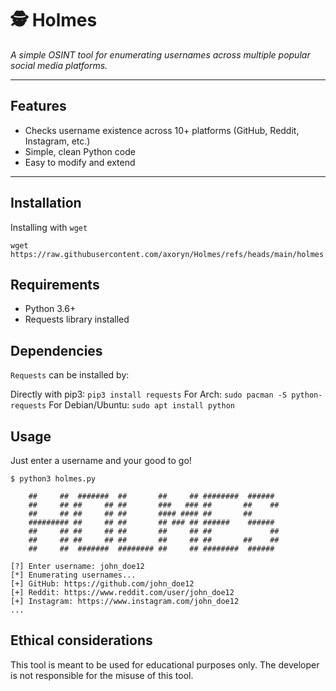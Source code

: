 # 🕵️ Holmes

*A simple OSINT tool for enumerating usernames across multiple popular social media platforms.*

---

## Features

- Checks username existence across 10+ platforms (GitHub, Reddit, Instagram, etc.)
- Simple, clean Python code 
- Easy to modify and extend

---

## Installation 

Installing with `wget` 

```
wget https://raw.githubusercontent.com/axoryn/Holmes/refs/heads/main/holmes.py
```

## Requirements 

- Python 3.6+
- Requests library installed

## Dependencies 
```Requests``` can be installed by: 

Directly with pip3: ```pip3 install requests```
For Arch: ```sudo pacman -S python-requests```
For Debian/Ubuntu: ```sudo apt install python```

## Usage

Just enter a username and your good to go! 
```
$ python3 holmes.py

    ##     ##  #######  ##       ##     ## ########  ######  
    ##     ## ##     ## ##       ###   ### ##       ##    ## 
    ##     ## ##     ## ##       #### #### ##       ##       
    ######### ##     ## ##       ## ### ## ######    ######  
    ##     ## ##     ## ##       ##     ## ##             ## 
    ##     ## ##     ## ##       ##     ## ##       ##    ## 
    ##     ##  #######  ######## ##     ## ########  ######

[?] Enter username: john_doe12
[*] Enumerating usernames...
[+] GitHub: https://github.com/john_doe12
[+] Reddit: https://www.reddit.com/user/john_doe12
[+] Instagram: https://www.instagram.com/john_doe12
...
```

## Ethical considerations

This tool is meant to be used for educational purposes only. The developer is not responsible for the misuse of this tool. 

